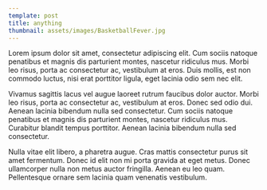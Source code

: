 ```yaml
---
template: post
title: anything
thumbnail: assets/images/BasketballFever.jpg
---
```

Lorem ipsum dolor sit amet, consectetur adipiscing elit. Cum sociis natoque penatibus et magnis dis parturient montes, nascetur ridiculus mus. Morbi leo risus, porta ac consectetur ac, vestibulum at eros. Duis mollis, est non commodo luctus, nisi erat porttitor ligula, eget lacinia odio sem nec elit.

Vivamus sagittis lacus vel augue laoreet rutrum faucibus dolor auctor. Morbi leo risus, porta ac consectetur ac, vestibulum at eros. Donec sed odio dui. Aenean lacinia bibendum nulla sed consectetur. Cum sociis natoque penatibus et magnis dis parturient montes, nascetur ridiculus mus. Curabitur blandit tempus porttitor. Aenean lacinia bibendum nulla sed consectetur.

Nulla vitae elit libero, a pharetra augue. Cras mattis consectetur purus sit amet fermentum. Donec id elit non mi porta gravida at eget metus. Donec ullamcorper nulla non metus auctor fringilla. Aenean eu leo quam. Pellentesque ornare sem lacinia quam venenatis vestibulum.
